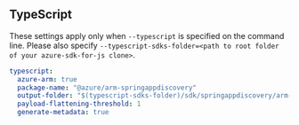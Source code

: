 ## TypeScript

These settings apply only when `--typescript` is specified on the command line.
Please also specify `--typescript-sdks-folder=<path to root folder of your azure-sdk-for-js clone>`.

```yaml $(typescript)
typescript:
  azure-arm: true
  package-name: "@azure/arm-springappdiscovery"
  output-folder: "$(typescript-sdks-folder)/sdk/springappdiscovery/arm-springappdiscovery"
  payload-flattening-threshold: 1
  generate-metadata: true
```